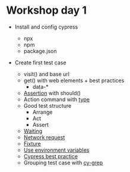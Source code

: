 # Workshop day 1
* Install and config cypress
  * npx
  * npm
  * package.json

* Create first test case
  * visit() and base url
  * get() with web elements + best practices
    * data-*
  * [Assertion](https://docs.cypress.io/guides/references/assertions) with should() 
  * Action command with [type](https://docs.cypress.io/api/commands/type)
  * Good test structure
    * Arrange
    * Act
    * Assert
  * [Waiting](https://docs.cypress.io/api/commands/wait)
  * [Network request](https://docs.cypress.io/guides/guides/network-requests)
  * [Fixture](https://docs.cypress.io/api/commands/fixture)
  * [Use environment variables](https://docs.cypress.io/guides/guides/environment-variables)
  * [Cypress best practice](https://docs.cypress.io/guides/references/best-practices)
  * Grouping test case with [cy-grep](https://github.com/bahmutov/cy-grep)
